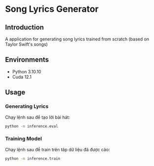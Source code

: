 # **Song Lyrics Generator**

## **Introduction**

A application for generating song lyrics trained from scratch (based on Taylor Swift's songs)

## **Environments**
- Python 3.10.10
- Cuda 12.1

## **Usage**  

### **Generating Lyrics**  
Chạy lệnh sau để tạo lời bài hát:  
```bash
python -m inference.eval
```

### **Training Model**
Chạy lệnh sau để train trên tâp dữ liệu đã được cào:
```bash
python -m inference.train
```
